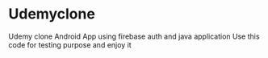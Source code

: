 # Udemyclone
Udemy clone Android App using firebase auth and java application
Use this code for testing purpose
and enjoy it
